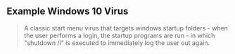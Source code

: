 ## Example Windows 10 Virus
> A classic start menu virus that targets windows startup folders - when the user performs a login, the startup programs are run - in which "shutdown /l" is executed to immediately log the user out again.

 
